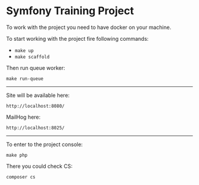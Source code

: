 Symfony Training Project
===

To work with the project you need to have docker on your machine.

To start working with the project fire following commands:

  * ```make up```
  * ```make scaffold```

Then run queue worker:

```make run-queue```

____

Site will be available here:

```http://localhost:8080/```

MailHog here:

```http://localhost:8025/```

___

To enter to the project console:

```make php```

There you could check CS:

```composer cs```
